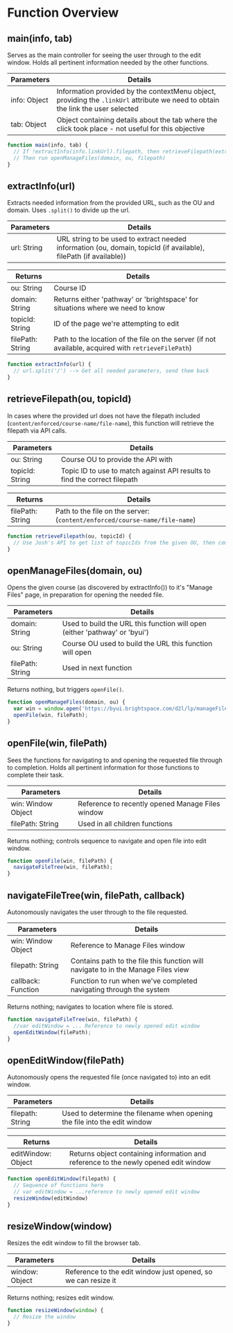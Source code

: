 # Function Overview

## main(info, tab)

Serves as the main controller for seeing the user through to the edit window. Holds all pertinent information needed by the other functions.

Parameters | Details 
--|---
info: Object | Information provided by the contextMenu object, providing the ```.linkUrl``` attribute we need to obtain the link the user selected
tab: Object | Object containing details about the tab where the click took place - not useful for this objective

```javascript
function main(info, tab) {
  // If !extractInfo(info.linkUrl).filepath, then retrieveFilepath(extractInfo(info.linkUrl).ou, extractInfo(info.linkUrl).topicId)
  // Then run openManageFiles(domain, ou, filepath)
}
```

## extractInfo(url)

Extracts needed information from the provided URL, such as the OU and domain. Uses `.split()` to divide up the url.

Parameters | Details 
--|---
url: String | URL string to be used to extract needed information (ou, domain, topicId (if available), filePath (if available))

Returns | Details
--|---
ou: String | Course ID
domain: String | Returns either 'pathway' or 'brightspace' for situations where we need to know
topicId: String | ID of the page we're attempting to edit
filePath: String | Path to the location of the file on the server (if not available, acquired with ```retrieveFilePath```)

```javascript
function extractInfo(url) {
  // url.split('/') --> Get all needed parameters, send them back
}
```

## retrieveFilepath(ou, topicId)

In cases where the provided url does not have the filepath included (`content/enforced/course-name/file-name`), this function will retrieve the filepath via API calls.

Parameters | Details 
--|---
ou: String | Course OU to provide the API with
topicId: String | Topic ID to use to match against API results to find the correct filepath

Returns | Details
--|---
filePath: String | Path to the file on the server: (`content/enforced/course-name/file-name`)

```javascript
function retrieveFilepath(ou, topicId) {
  // Use Josh's API to get list of topicIds from the given OU, then compare to find the file, return it's path
}
```

## openManageFiles(domain, ou)

Opens the given course (as discovered by extractInfo()) to it's "Manage Files" page, in preparation for opening the needed file.

Parameters | Details 
--|---
domain: String | Used to build the URL this function will open (either 'pathway' or 'byui')
ou: String | Course OU used to build the URL this function will open
filePath: String | Used in next function

Returns nothing, but triggers `openFile()`.

```javascript
function openManageFiles(domain, ou) {
  var win = window.open('https://byui.brightspace.com/d2l/lp/manageFiles/main.d2l?ou=65437', '_blank');
  openFile(win, filePath);
}
```

## openFile(win, filePath)

Sees the functions for navigating to and opening the requested file through to completion. Holds all pertinent information for those functions to complete their task.

Parameters | Details 
--|---
win: Window Object | Reference to recently opened Manage Files window
filePath: String | Used in all children functions

Returns nothing; controls sequence to navigate and open file into edit window.

```javascript
function openFile(win, filePath) {
  navigateFileTree(win, filePath);
}
```

## navigateFileTree(win, filePath, callback)

Autonomously navigates the user through to the file requested.

Parameters | Details 
--|---
win: Window Object | Reference to Manage Files window
filepath: String | Contains path to the file this function will navigate to in the Manage Files view
callback: Function | Function to run when we've completed navigating through the system

Returns nothing; navigates to location where file is stored.

```javascript
function navigateFileTree(win, filePath) {
  //var editWindow = ... Reference to newly opened edit window
  openEditWindow(filePath);
}
```

## openEditWindow(filePath)

Autonomously opens the requested file (once navigated to) into an edit window.

Parameters | Details 
--|---
filepath: String | Used to determine the filename when opening the file into the edit window

Returns | Details
--|---
editWindow: Object | Returns object containing information and reference to the newly opened edit window

```javascript
function openEditWindow(filepath) {
  // Sequence of functions here
  // var editWindow = ...reference to newly opened edit window
  resizeWindow(editWindow)
}
```

## resizeWindow(window)

Resizes the edit window to fill the browser tab.

Parameters | Details 
--|---
window: Object | Reference to the edit window just opened, so we can resize it

Returns nothing; resizes edit window.

```javascript
function resizeWindow(window) {
  // Resize the window
}
```


